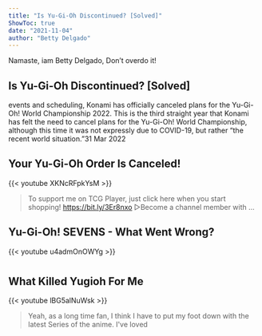 ```yaml
---
title: "Is Yu-Gi-Oh Discontinued? [Solved]"
ShowToc: true 
date: "2021-11-04"
author: "Betty Delgado" 
---
```


Namaste, iam Betty Delgado, Don’t overdo it!
## Is Yu-Gi-Oh Discontinued? [Solved]
events and scheduling, Konami has officially canceled plans for the Yu-Gi-Oh! World Championship 2022. This is the third straight year that Konami has felt the need to cancel plans for the Yu-Gi-Oh! World Championship, although this time it was not expressly due to COVID-19, but rather “the recent world situation.”31 Mar 2022

## Your Yu-Gi-Oh Order Is Canceled!
{{< youtube XKNcRFpkYsM >}}
>To support me on TCG Player, just click here when you start shopping! https://bit.ly/3Er8nxo ▻Become a channel member with ...

## Yu-Gi-Oh! SEVENS - What Went Wrong?
{{< youtube u4admOnOWYg >}}
>#

## What Killed Yugioh For Me
{{< youtube lBG5alNuWsk >}}
>Yeah, as a long time fan, I think I have to put my foot down with the latest Series of the anime. I've loved 


